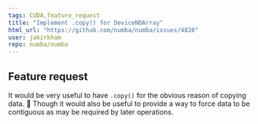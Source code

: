 ```yaml
---
tags: CUDA,feature_request
title: "Implement .copy() for DeviceNDArray"
html_url: "https://github.com/numba/numba/issues/4828"
user: jakirkham
repo: numba/numba
---
```


<!--

Thanks for opening an issue! To help the Numba team handle your information
efficiently, please first ensure that there is no other issue present that
already describes the issue you have
(search at https://github.com/numba/numba/issues?&q=is%3Aissue).

For more general "how do I do X?" type questions, please speak to us in real
time on https://gitter.im/numba/numba or post to the Numba mailing list
https://groups.google.com/a/continuum.io/forum/#!forum/numba-users.

-->

## Feature request

<!--

Please include details of the feature you would like to see, why you would
like to see it/the use case

-->

It would be very useful to have `.copy()` for the obvious reason of copying data. 🙂 Though it would also be useful to provide a way to force data to be contiguous as may be required by later operations.